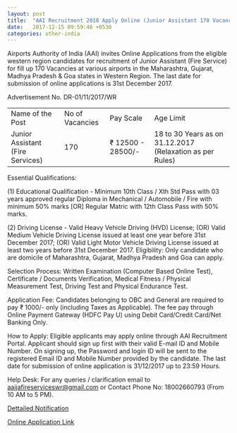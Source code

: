 ```yaml
---
layout: post
title:  "AAI Recruitment 2018 Apply Online (Junior Assistant 170 Vacancies)"
date:   2017-12-15 09:59:46 +0530
categories: other-india
---
```


Airports Authority of India (AAI) invites Online Applications from the eligible western region candidates for recruitment of Junior Assistant (Fire Service) for fill up 170 Vacancies at various airports in the Maharashtra, Gujarat, Madhya Pradesh & Goa states in Western Region. The last date for submission of online applications is 31st December 2017.

Advertisement No. DR-01/11/2017/WR

<div class="table-responsive">
  <table class="table table-bordered">
    <tr>
      <td>Name of the Post</td>
      <td>No of Vacancies</td>   
      <td>Pay Scale</td>
      <td>Age Limit</td>
    </tr> 
    <tr>
      <td>Junior Assistant (Fire Services)</td>
      <td>170</td>   
      <td>₹ 12500 - 28500/-</td>
      <td>18 to 30 Years as on 31.12.2017 (Relaxation as per Rules)</td>
    </tr> 
 </table>
</div>


Essential Qualifications:

(1) Educational Qualification - Minimum 10th Class / Xth Std Pass with 03 years approved regular Diploma in Mechanical / Automobile / Fire with minimum 50% marks [OR] Regular Matric with 12th Class Pass with 50% marks.


(2) Driving License - Valid Heavy Vehicle Driving (HVD) License; (OR) Valid Medium Vehicle Driving License issued at least one year before 31st December 2017; (OR) Valid Light Motor Vehicle Driving License issued at least two years before 31st December 2017.
Eligibility: Only candidate who are domicile of Maharashtra, Gujarat, Madhya Pradesh and Goa can apply.

Selection Process: Written Examination (Computer Based Online Test), Certificate / Documents Verification, Medical Fitness / Physical Measurement Test, Driving Test and Physical Endurance Test.

Application Fee: Candidates belonging to OBC and General are required to pay ₹ 1000/- only (including Taxes as Applicable). The fee pay through Online Payment Gateway (HDFC Pay U) using Debit Card/Credit Card/Net Banking Only.

How to Apply: Eligible applicants may apply online through AAI Recruitment Portal. Applicant should sign up first with their valid E-mail ID and Mobile Number. On signing up, the Password and login ID will be sent to the registered Email ID and Mobile Number provided by the candidate. The last date for submission of online application is 31/12/2017 up to 23:59 Hours.

Help Desk: For any queries / clarification email to aaijafireserviceswr@gmail.com or Contact Phone No: 18002660793 (From 10 AM to 5 PM).

[Dettailed Notification](https://www.aai.aero/sites/default/files/examdashboard_advertisement/Advertisement-Jr.Asst_.%20%28Fire%20Services%29-AAI-WR.pdf)

[Online Application Link](https://cdn.digialm.com//EForms/configuredHtml/1258/54063//Instruction.html)



